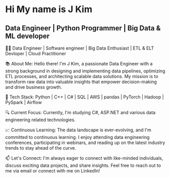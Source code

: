 # Hi My name is J Kim
## Data Engineer | Python Programmer | Big Data & ML developer
👨‍💻 Data Engineer | Software engineer | Big Data Enthusiast | ETL & ELT Devloper | Cloud Practitioner

📚 About Me:
Hello there! I'm J Kim, a passionate Data Engineer with a strong background in designing and implementing data pipelines, optimizing ETL processes, and architecting scalable data solutions. My mission is to transform raw data into valuable insights that empower decision-making and drive business growth.

🔧 Tech Stack:
Python | C++ | C# | SQL | AWS | pandas | PyTorch | Hadoop | PySpark | Airflow

🔍 Current Focus:
Currently, I'm studying C#, ASP.NET and various data engineering related technologies.

📈 Continuous Learning:
The data landscape is ever-evolving, and I'm committed to continuous learning. I enjoy attending data engineering conferences, participating in webinars, and reading up on the latest industry trends to stay ahead of the curve.

📫 Let's Connect:
I'm always eager to connect with like-minded individuals, discuss exciting data projects, and share insights. Feel free to reach out to me via email or connect with me on LinkedIn!

